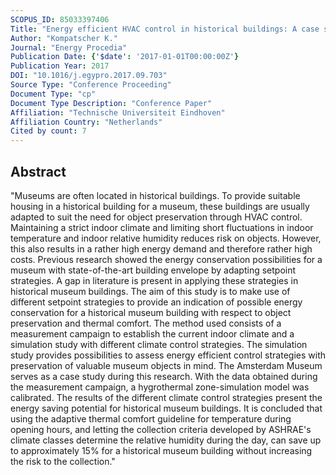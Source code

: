 ```yaml
---
SCOPUS_ID: 85033397406
Title: "Energy efficient HVAC control in historical buildings: A case study for the Amsterdam Museum"
Author: "Kompatscher K."
Journal: "Energy Procedia"
Publication Date: {'$date': '2017-01-01T00:00:00Z'}
Publication Year: 2017
DOI: "10.1016/j.egypro.2017.09.703"
Source Type: "Conference Proceeding"
Document Type: "cp"
Document Type Description: "Conference Paper"
Affiliation: "Technische Universiteit Eindhoven"
Affiliation Country: "Netherlands"
Cited by count: 7
---
```


## Abstract
"Museums are often located in historical buildings. To provide suitable housing in a historical building for a museum, these buildings are usually adapted to suit the need for object preservation through HVAC control. Maintaining a strict indoor climate and limiting short fluctuations in indoor temperature and indoor relative humidity reduces risk on objects. However, this also results in a rather high energy demand and therefore rather high costs. Previous research showed the energy conservation possibilities for a museum with state-of-the-art building envelope by adapting setpoint strategies. A gap in literature is present in applying these strategies in historical museum buildings. The aim of this study is to make use of different setpoint strategies to provide an indication of possible energy conservation for a historical museum building with respect to object preservation and thermal comfort. The method used consists of a measurement campaign to establish the current indoor climate and a simulation study with different climate control strategies. The simulation study provides possibilities to assess energy efficient control strategies with preservation of valuable museum objects in mind. The Amsterdam Museum serves as a case study during this research. With the data obtained during the measurement campaign, a hygrothermal zone-simulation model was calibrated. The results of the different climate control strategies present the energy saving potential for historical museum buildings. It is concluded that using the adaptive thermal comfort guideline for temperature during opening hours, and letting the collection criteria developed by ASHRAE's climate classes determine the relative humidity during the day, can save up to approximately 15% for a historical museum building without increasing the risk to the collection."

